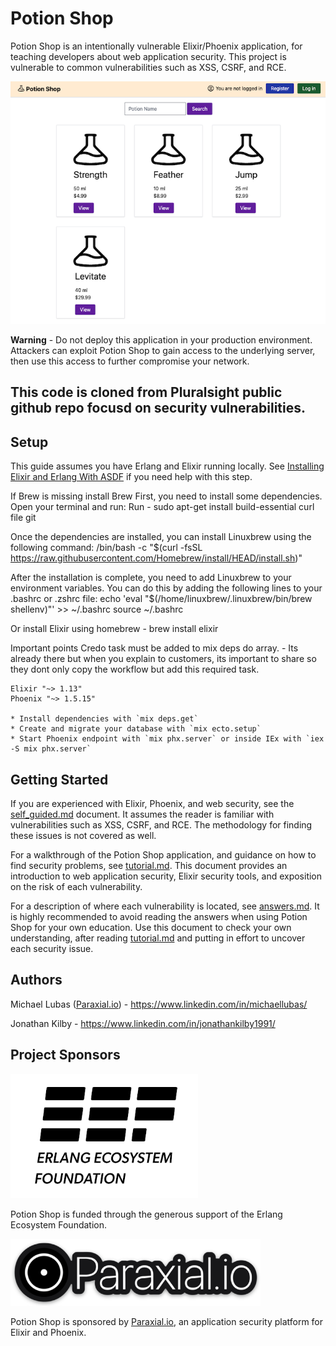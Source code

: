 # Potion Shop

Potion Shop is an intentionally vulnerable Elixir/Phoenix application, for teaching developers about web application security. This project is vulnerable to common vulnerabilities such as XSS, CSRF, and RCE. 

![Potion Shop](./assets/images/potion.png)

**Warning** - Do not deploy this application in your production environment. Attackers can exploit Potion Shop to gain access to the underlying server, then use this access to further compromise your network. 

## This code is cloned from Pluralsight public github repo focusd on security vulnerabilities.

## Setup 

This guide assumes you have Erlang and Elixir running locally. See [Installing Elixir and Erlang With ASDF](https://www.pluralsight.com/guides/installing-elixir-erlang-with-asdf) if you need help with this step.

If Brew is missing install Brew
First, you need to install some dependencies. Open your terminal and run:
Run - sudo apt-get install build-essential curl file git

Once the dependencies are installed, you can install Linuxbrew using the following command:
/bin/bash -c "$(curl -fsSL https://raw.githubusercontent.com/Homebrew/install/HEAD/install.sh)"

After the installation is complete, you need to add Linuxbrew to your environment variables. You can do this by adding the following lines to your .bashrc or .zshrc file:
echo 'eval "$(/home/linuxbrew/.linuxbrew/bin/brew shellenv)"' >> ~/.bashrc
source ~/.bashrc

Or install Elixir using homebrew - brew install elixir

Important points
Credo task must be added to mix deps do array. - Its already there but when you explain to customers, its important to share so they dont only copy the workflow but add this required task.

```
Elixir "~> 1.13"
Phoenix "~> 1.5.15"

* Install dependencies with `mix deps.get`
* Create and migrate your database with `mix ecto.setup`
* Start Phoenix endpoint with `mix phx.server` or inside IEx with `iex -S mix phx.server`
```

## Getting Started

If you are experienced with Elixir, Phoenix, and web security, see the [self_guided.md](./docs/self_guided.md) document. It assumes the reader is familiar with vulnerabilities such as XSS, CSRF, and RCE. The methodology for finding these issues is not covered as well. 

For a walkthrough of the Potion Shop application, and guidance on how to find security problems, see [tutorial.md](./docs/tutorial.md). This document provides an introduction to web application security, Elixir security tools, and exposition on the risk of each vulnerability. 

For a description of where each vulnerability is located, see [answers.md](./docs/answers.md). It is highly recommended to avoid reading the answers when using Potion Shop for your own education. Use this document to check your own understanding, after reading [tutorial.md](./docs/tutorial.md) and putting in effort to uncover each security issue. 

## Authors

Michael Lubas ([Paraxial.io](https://paraxial.io/)) - https://www.linkedin.com/in/michaellubas/

Jonathan Kilby - https://www.linkedin.com/in/jonathankilby1991/

## Project Sponsors

<a href="https://erlef.org/"><img src="./assets/images/eef.png" width="300"></a>

Potion Shop is funded through the generous support of the Erlang Ecosystem Foundation. 


<a href="https://paraxial.io/"><img src="./assets/images/paraxial_logo.png" width="400"></a>

Potion Shop is sponsored by [Paraxial.io](https://paraxial.io/), an application security platform for Elixir and Phoenix. 
